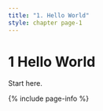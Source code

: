 ```yaml
---
title: "1. Hello World"
style: chapter page-1
---
```


# **1** Hello World

Start here.

{% include page-info %}
